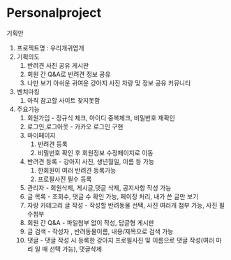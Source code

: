 # Personalproject
기획안

1. 프로젝트명 : 우리개귀엽개
2. 기획의도
   1. 반려견 사진 공유 게시판
   2. 회원 간 Q&A로 반려견 정보 공유
   3. 나만 보기 아쉬운 귀여운 강아지 사진 자랑 및 정보 공유 커뮤니티
3. 벤치마킹
   1. 아직 참고할 사이트 찾지못함
4. 주요기능
   1. 회원가입 - 정규식 체크, 아이디 중복체크, 비밀번호 재확인
   2. 로그인,로그아웃  - 카카오 로그인 구현
   3. 마이페이지
       1. 반려견 등록
       2. 비밀번호 확인 후 회원정보 수정페이지로 이동
   4. 반려견 등록 - 강아지 사진, 생년월일, 이름 등 가능
      1. 한회원이 여러 반려견 등록가능
      2. 프로필사진 필수 등록
   5. 관리자 - 회원삭제, 게시글,댓글 삭제, 공지사항 작성 가능
   6. 글 목록 - 조회수, 댓글 수 확인 가능, 페이징 처리, 내가 쓴 글만 보기
   7. 자랑 카테고리 글 작성 - 작성할 반려동물 선택, 사진 여러개 첨부 가능, 사진 필수첨부
   8. 회원 간 Q&A - 파일첨부 없이 작성, 답글형 게시판
   9. 글 검색 - 작성자 , 반려동물이름, 내용/제목으로 검색 가능
   10. 댓글 - 댓글 작성 시 등록한 강아지 프로필사진 및 이름으로 댓글 작성(여러 마리 일 때 선택 가능), 댓글삭제
